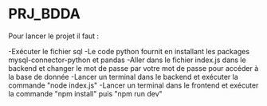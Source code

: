 # PRJ_BDDA

Pour lancer le projet il faut : 

-Exécuter le fichier sql
-Le code python fournit en installant les packages mysql-connector-python et pandas
-Aller dans le fichier index.js dans le backend et changer le mot de passe par votre mot de passe pour accéder à la base de donnée 
-Lancer un terminal dans le backend et exécuter la commande "node index.js"
-Lancer un terminal dans le frontend et exécuter la commande "npm install" puis "npm run dev"
